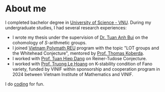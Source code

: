 # About me

<div class="max-w-[50em] text-justify">

<!-- I am a first year PhD student at [University of Virginia](https://www.virginia.edu/). My research interests lie in algebraic topology, group cohomology and computational algebraic geometry.

Before joining UVA, -->

I completed bachelor degree in [University of Science - VNU](https://hcmus.edu.vn/). During my undergraduate studies, I had several research experiences:

- I wrote my thesis under the supervision of [Dr. Tuan Anh Bui](https://www.researchgate.net/profile/Tuan-Bui-8) on the cohomology of $S$-arithmetic groups.
- I joined [Vietnam Polymath REU](https://www.vietnampolymathreu.com/) program with the topic "LOT groups and the Whitehead Conjecture", mentored by [Prof. Thomas Koberda](https://sites.google.com/view/koberdat).
- I worked with [Prof. Tuan Hiep Dang](https://sites.google.com/site/hiepdangmath/) on Reiner-Tudose Conjecture.
- I worked with [Prof. Truong Le Hoang](http://math.ac.vn/vi/component/staff/?task=getProfile&staffID=67) on K-stability condition of Fano variety, funded by VINIF within sponsorship and cooperation program in 2024 between Vietnam Institute of Mathematics and VINIF.

I do [coding](/coding) for fun.

</div>
